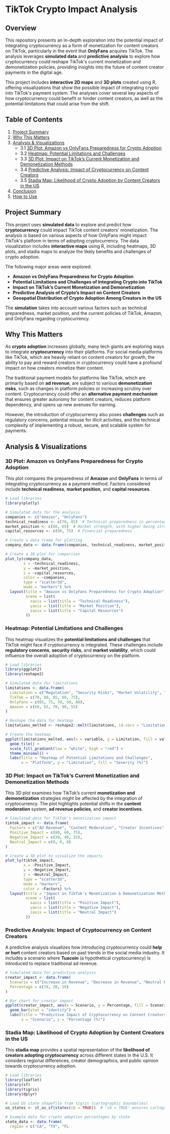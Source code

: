 # **TikTok Crypto Impact Analysis**

## **Overview**
This repository presents an in-depth exploration into the potential impact of integrating cryptocurrency as a form of monetization for content creators on TikTok, particularly in the event that **OnlyFans** acquires TikTok. The analysis leverages **simulated data** and **predictive analysis** to explore how cryptocurrency could reshape TikTok's current monetization and demonetization policies, providing insights into the future of content creator payments in the digital age.

This project includes **interactive 2D maps** and **3D plots** created using R, offering visualizations that show the possible impact of integrating crypto into TikTok's payment system. The analyses cover several key aspects of how cryptocurrency could benefit or hinder content creators, as well as the potential limitations that could arise from the shift.

## **Table of Contents**
1. [Project Summary](#project-summary)
2. [Why This Matters](#why-this-matters)
3. [Analysis & Visualizations](#analysis--visualizations)
    - 3.1 [3D Plot: Amazon vs OnlyFans Preparedness for Crypto Adoption](#31-3d-plot-amazon-vs-onlyfans-preparedness-for-crypto-adoption)
    - 3.2 [Heatmap: Potential Limitations and Challenges](#32-heatmap-potential-limitations-and-challenges)
    - 3.3 [3D Plot: Impact on TikTok’s Current Monetization and Demonetization Methods](#33-3d-plot-impact-on-tiktoks-current-monetization-and-demonetization-methods)
    - 3.4 [Predictive Analysis: Impact of Cryptocurrency on Content Creators](#34-predictive-analysis-impact-of-cryptocurrency-on-content-creators)
    - 3.5 [Stadia Map: Likelihood of Crypto Adoption by Content Creators in the US](#35-stadia-map-likelihood-of-crypto-adoption-by-content-creators-in-the-us)
4. [Conclusion](#conclusion)
5. [How to Use](#how-to-use)

## **Project Summary**
This project uses **simulated data** to explore and predict how **cryptocurrency** could impact TikTok content creators' monetization. The analysis is based on various aspects of how OnlyFans might impact TikTok's platform in terms of adopting cryptocurrency. The data visualization includes **interactive maps** using R, including heatmaps, 3D plots, and stadia maps to analyze the likely benefits and challenges of crypto adoption.

The following major areas were explored:
- **Amazon vs OnlyFans Preparedness for Crypto Adoption**
- **Potential Limitations and Challenges of Integrating Crypto into TikTok**
- **Impact on TikTok’s Current Monetization and Demonetization**
- **Predictive Analysis of Crypto’s Impact on Content Creators**
- **Geospatial Distribution of Crypto Adoption Among Creators in the US**

The **simulation** takes into account various factors such as technical preparedness, market position, and the current policies of TikTok, Amazon, and OnlyFans regarding cryptocurrency.

## **Why This Matters**
As **crypto adoption** increases globally, many tech giants are exploring ways to integrate **cryptocurrency** into their platforms. For social media platforms like TikTok, which are heavily reliant on content creators for growth, the ability to pay and reward creators in cryptocurrency could have a profound impact on how creators monetize their content.

The traditional payment models for platforms like TikTok, which are primarily based on **ad revenue**, are subject to various **demonetization risks**, such as changes in platform policies or increasing scrutiny over content. Cryptocurrency could offer an **alternative payment mechanism** that ensures greater autonomy for content creators, reduces platform dependency, and opens up new avenues for earning.

However, the introduction of cryptocurrency also poses **challenges** such as regulatory concerns, potential misuse for illicit activities, and the technical complexity of implementing a robust, secure, and scalable system for payments.

## **Analysis & Visualizations**

### **3D Plot: Amazon vs OnlyFans Preparedness for Crypto Adoption**
This plot compares the preparedness of **Amazon** and **OnlyFans** in terms of integrating cryptocurrency as a payment method. Factors considered include **technical readiness**, **market position**, and **capital resources**.

```r
# Load libraries
library(plotly)

# Simulated data for the analysis
companies <- c("Amazon", "OnlyFans")
technical_readiness <- c(70, 85)  # Technical preparedness in percentage
market_position <- c(80, 65)  # Market strength, with higher being stronger
capital_resources <- c(90, 75)  # Financial preparedness

# Create a data frame for plotting
company_data <- data.frame(companies, technical_readiness, market_position, capital_resources)

# Create a 3D plot for comparison
plot_ly(company_data, 
        x = ~technical_readiness, 
        y = ~market_position, 
        z = ~capital_resources, 
        color = ~companies, 
        type = "scatter3d", 
        mode = "markers") %>%
  layout(title = "Amazon vs OnlyFans Preparedness for Crypto Adoption",
         scene = list(
           xaxis = list(title = "Technical Readiness"),
           yaxis = list(title = "Market Position"),
           zaxis = list(title = "Capital Resources")
         ))
```

### **Heatmap: Potential Limitations and Challenges**
This heatmap visualizes the **potential limitations and challenges** that TikTok might face if cryptocurrency is integrated. These challenges include **regulatory concerns**, **security risks**, and **market volatility**, which could influence the overall adoption of cryptocurrency on the platform.

```r
# Load libraries
library(ggplot2)
library(reshape2)

# Simulated data for limitations
limitations <- data.frame(
  Limitation = c("Regulation", "Security Risks", "Market Volatility", "Platform Integrity", "User Adoption"),
  TikTok = c(70, 80, 85, 60, 75),
  OnlyFans = c(65, 75, 70, 50, 80),
  Amazon = c(60, 65, 70, 90, 55)
)

# Reshape the data for heatmap
limitations_melted <- reshape2::melt(limitations, id.vars = "Limitation")

# Create the heatmap
ggplot(limitations_melted, aes(x = variable, y = Limitation, fill = value)) +
  geom_tile() +
  scale_fill_gradient(low = "white", high = "red") +
  theme_minimal() +
  labs(title = "Heatmap of Potential Limitations and Challenges",
       x = "Platform", y = "Limitation", fill = "Severity (%)")
```

### **3D Plot: Impact on TikTok’s Current Monetization and Demonetization Methods**
This 3D plot examines how TikTok’s current **monetization and demonetization** strategies might be affected by the integration of cryptocurrency. The plot highlights potential shifts in the **content moderation** system, **ad revenue policies**, and **creator incentives**.

```r
# Simulated data for TikTok's monetization impact
tiktok_impact <- data.frame(
  Factors = c("Ad Revenue", "Content Moderation", "Creator Incentives"),
  Positive_Impact = c(80, 60, 75),
  Negative_Impact = c(20, 40, 25),
  Neutral_Impact = c(0, 0, 0)
)

# Create a 3D plot to visualize the impacts
plot_ly(tiktok_impact, 
        x = ~Positive_Impact, 
        y = ~Negative_Impact, 
        z = ~Neutral_Impact, 
        type = "scatter3d", 
        mode = "markers", 
        color = ~Factors) %>%
  layout(title = "Impact on TikTok's Monetization & Demonetization Methods",
         scene = list(
           xaxis = list(title = "Positive Impact"),
           yaxis = list(title = "Negative Impact"),
           zaxis = list(title = "Neutral Impact")
         ))
```

### **Predictive Analysis: Impact of Cryptocurrency on Content Creators**
A predictive analysis visualizes how introducing cryptocurrency could **help or hurt** content creators based on past trends in the social media industry. It includes a scenario where **Tuacoin** (a hypothetical cryptocurrency) is introduced to replace traditional ad revenue.

```r
# Simulated data for predictive analysis
creator_impact <- data.frame(
  Scenario = c("Increase in Revenue", "Decrease in Revenue", "Neutral Effect"),
  Percentage = c(70, 20, 10)
)

# Bar chart for creator impact
ggplot(creator_impact, aes(x = Scenario, y = Percentage, fill = Scenario)) +
  geom_bar(stat = "identity") +
  labs(title = "Predictive Impact of Cryptocurrency on Content Creators",
       x = "Scenario", y = "Percentage (%)")
```

### **Stadia Map: Likelihood of Crypto Adoption by Content Creators in the US**
This **stadia map** provides a spatial representation of the **likelihood of creators adopting cryptocurrency** across different states in the U.S. It considers regional differences, creator demographics, and public opinion towards cryptocurrency adoption.

```r
# Load libraries
library(leaflet)
library(sf)
library(tigris)
library(dplyr)

# Load US state shapefile from tigris (cartographic boundaries)
us_states <- st_as_sf(states(cb = TRUE))  # 'cb = TRUE' ensures cartographic boundaries

# Example data for crypto adoption percentages by state
state_data <- data.frame(
  region = c("CA", "TX", "FL
